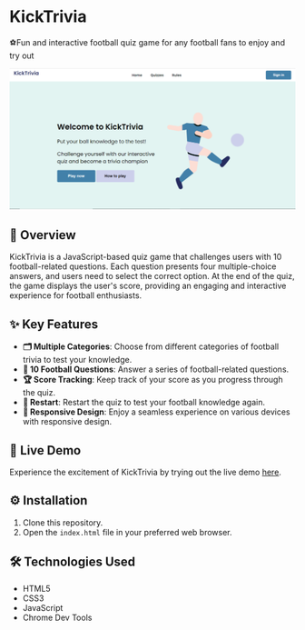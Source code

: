 # KickTrivia

⚽Fun and interactive football quiz game for any football fans to enjoy and try out

![KickTrivia Preview](/images/preview.png)

## 📖 Overview

KickTrivia is a JavaScript-based quiz game that challenges users with 10 football-related questions. Each question presents four multiple-choice answers, and users need to select the correct option. At the end of the quiz, the game displays the user's score, providing an engaging and interactive experience for football enthusiasts.

## ✨ Key Features

- **🗂️ Multiple Categories**: Choose from different categories of football trivia to test your knowledge.
- **📝 10 Football Questions**: Answer a series of football-related questions.
- **🏆 Score Tracking**: Keep track of your score as you progress through the quiz.
- **🔄 Restart**: Restart the quiz to test your football knowledge again.
- **📱 Responsive Design**: Enjoy a seamless experience on various devices with responsive design.

## 🚀 Live Demo

Experience the excitement of KickTrivia by trying out the live demo [here](https://kicktrivia.netlify.app/).

## ⚙️ Installation

1. Clone this repository.
2. Open the `index.html` file in your preferred web browser.

## 🛠️ Technologies Used

- HTML5
- CSS3
- JavaScript
- Chrome Dev Tools

